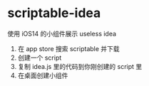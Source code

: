 # scriptable-idea
使用 iOS14 的小组件展示 useless idea

1. 在 app store 搜索 scriptable 并下载
2. 创建一个 script
3. 复制 idea.js 里的代码到你刚创建的 script 里
4. 在桌面创建小组件

[](https://tva1.sinaimg.cn/large/007S8ZIlly1gj6pgib3ouj30n01ds0w2.jpg)
